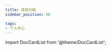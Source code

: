 ```yaml
---
title: 其他功能
sidebar_position: 56

tags: 
- 个人中心
---
```


import DocCardList from '@theme/DocCardList';

<DocCardList />